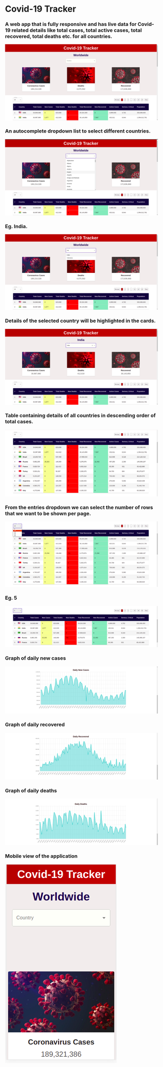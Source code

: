 # Covid-19 Tracker
### A web app that is fully responsive and has live data for Covid-19 related details like total cases, total active cases, total recovered, total deaths etc. for all countries.
![](screenshots/1.png)
### An autocomplete dropdown list to select different countries.
![](screenshots/2.png)
### Eg. India.
![](screenshots/3.png)
### Details of the selected country will be highlighted in the cards.
![](screenshots/4.png)
### Table containing details of all countries in descending order of total cases.
![](screenshots/5.png)
### From the entries dropdown we can select the number of rows that we want to be shown per page.
![](screenshots/6.png)
### Eg. 5
![](screenshots/7.png)
### Graph of daily new cases
![](screenshots/8.png)
### Graph of daily recovered
![](screenshots/9.png)
### Graph of daily deaths
![](screenshots/10.png)
### Mobile view of the application
![](screenshots/11.png)




